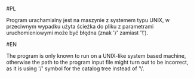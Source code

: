 #PL

Program urachamialny jest na maszynie z systemem typu UNIX, w przeciwnym wypadku użyta ścieżka do pliku z parametrami uruchomieniowymi może być błędna (znak '/' zamiast '\\').

#EN

The program is only known to run on a UNIX-like system based machine, otherwise the path to the program input file might turn out to be incorrect, as it is using '/' symbol for the catalog tree instead of '\\'.
